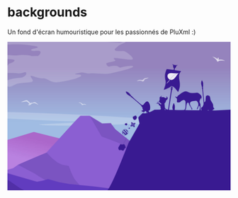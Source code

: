 # backgrounds
 Un fond d'écran humouristique pour les passionnés de PluXml :)

 ![Alt text](https://github.com/kamea/backgrounds/blob/main/pluxml-vs-others-3840x2560.jpg)
